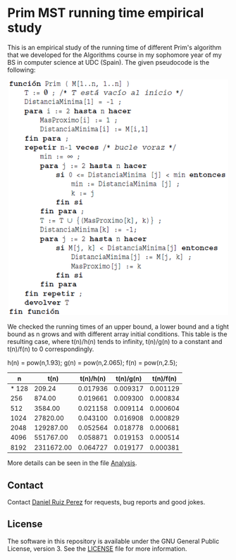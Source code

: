 Prim MST running time empirical study
============

This is an empirical study of the running time of different Prim's algorithm that we developed for the Algorithms course in my sophomore year of my BS in computer science at UDC (Spain). The given pseudocode is the following:



<p align="center">
<img src="https://github.com/DaniRuizPerez/Algorithms/blob/master/Prim/Prim.PNG" width="500">
</p>




We checked the running times of an upper bound, a lower bound and a tight bound as n grows and with different array initial conditions. This table is the resulting case, where  t(n)/h(n) tends to infinity, t(n)/g(n) to a constant and t(n)/f(n) to 0 correspondingly.

h(n) = pow(n,1.93);
g(n) = pow(n,2.065);
f(n) = pow(n,2.5);

  |    n    |    t(n)   |  t(n)/h(n)  |  t(n)/g(n)  |  t(n)/f(n)  |
  |---------|-----------|-------------|-------------|-------------|
  | *   128 |    209.24 |    0.017936 |    0.009317 |    0.001129 |
  |     256 |    874.00 |    0.019661 |    0.009300 |    0.000834 |
  |     512 |   3584.00 |    0.021158 |    0.009114 |    0.000604 |
  |    1024 |  27820.00 |    0.043100 |    0.016908 |    0.000829 |
  |    2048 | 129287.00 |    0.052564 |    0.018778 |    0.000681 |
  |    4096 | 551767.00 |    0.058871 |    0.019153 |    0.000514 |
  |    8192 |2311672.00 |    0.064727 |    0.019177 |    0.000381 |




More details can be seen in the file [Analysis](https://github.com/DaniRuizPerez/Algorithms/blob/master/Prim/Analysis).

## Contact

Contact [Daniel Ruiz Perez](mailto:druiz072@fiu.edu) for requests, bug reports and good jokes.


## License

The software in this repository is available under the GNU General Public License, version 3. See the [LICENSE](https://github.com/DaniRuizPerez/AutomaticReasoning/blob/master/LICENSE) file for more information.
